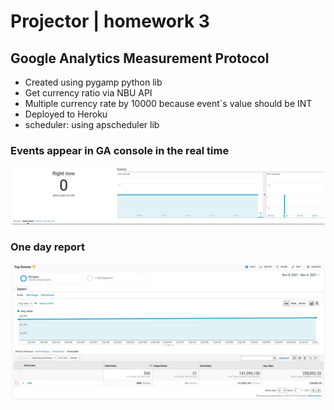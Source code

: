 # Projector | homework 3 
## Google Analytics Measurement Protocol 

- Created using pygamp python lib
- Get currency ratio via NBU API
- Multiple currency rate by 10000 because event`s value should be INT
- Deployed to Heroku
- scheduler: using apscheduler lib

### Events appear in GA console in the real time
![img.png](media/img.png)

### One day report
![img.png](media/img2.png)
